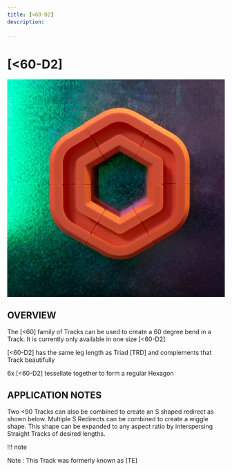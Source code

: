 ```yaml
---
title: [<60-D2]
description: 

---
```


# **[<60-D2]**

<img src="/img/TRACKS/stx-60-D2.jpg" style="display: block; margin: auto;">


## OVERVIEW

The [<60] family of Tracks can be used to create a 60 degree bend in a Track. It is currently only available in one size [<60-D2]

[<60-D2] has the same leg length as Triad [TRD] and complements that Track beautifully

6x [<60-D2] tessellate together to form a regular Hexagon

## APPLICATION NOTES

Two <90 Tracks can also be combined to create an S shaped redirect as shown below. Multiple S Redirects can be combined to create a wiggle shape. This shape can be expanded to any aspect ratio by interspersing Straight Tracks of desired lengths.

!!! note 

Note : This Track was formerly known as [TE]